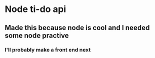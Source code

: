 # Node ti-do api

## Made this because node is cool and I needed some node practive
### I'll probably make a front end next
